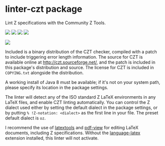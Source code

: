 # linter-czt package

Lint Z specifications with the Community Z Tools.

![](https://img.shields.io/apm/v/linter-czt.svg)
![](https://img.shields.io/apm/l/linter-czt.svg)
![](https://img.shields.io/github/issues/codebje/linter-czt.svg)
![](https://img.shields.io/maintenance/yes/2016.svg)

![](http://xn--wxa.bje.id.au/images/linter-czt.png)

Included is a binary distribution of the CZT checker, compiled with a patch to include triggering error length information.  The source for CZT is available online at http://czt.sourceforge.net/, and the patch is included in this package's distribution and source.  The license for CZT is included in `COPYING.txt` alongside the distribution.

A working install of Java 8 must be available; if it's not on your system path, please specify its location in the package settings.

The linter will detect any of the ISO standard Z LaTeX environments in any
LaTeX files, and enable CZT linting automatically.  You can control the Z
dialect used either by setting the default dialect in the package settings,
or by putting `% !Z-notation: <dialect>` as the first line in your file.  The preset default dialect is `oz`.

I recommend the use of [latextools] and [pdf-view] for editing LaTeX documents,
including Z specifications.  Without the [language-latex] extension installed,
this linter will not activate.

[latextools]: https://atom.io/packages/latextools
[pdf-view]: https://atom.io/packages/pdf-view
[language-latex]: https://atom.io/packages/language-latex
